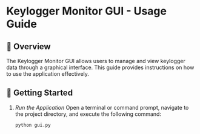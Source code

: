 # Keylogger Monitor GUI - Usage Guide

## 📜 Overview

The Keylogger Monitor GUI allows users to manage and view keylogger data through a graphical interface. This guide provides instructions on how to use the application effectively.

## 🚀 Getting Started

1. *Run the Application*
   Open a terminal or command prompt, navigate to the project directory, and execute the following command:
   ```bash
   python gui.py
